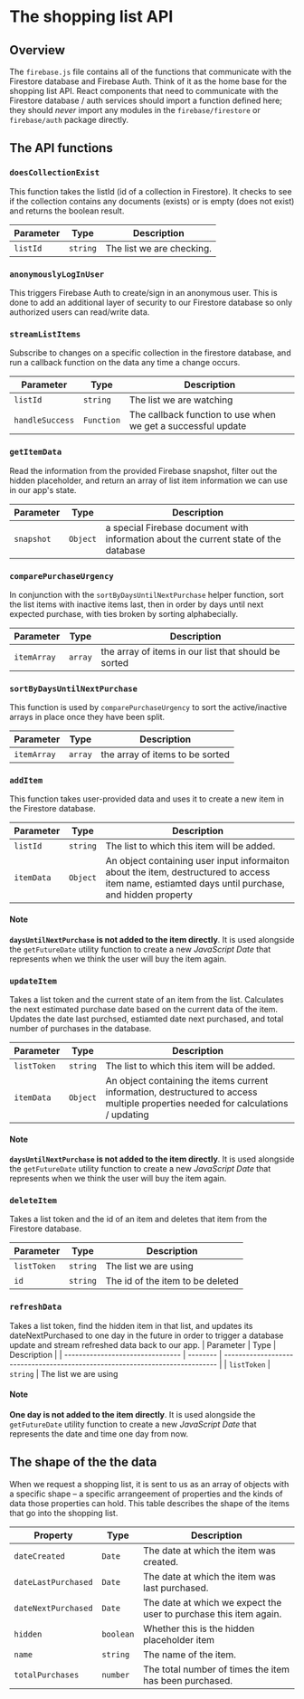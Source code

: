 # The shopping list API

## Overview

The `firebase.js` file contains all of the functions that communicate with the Firestore database and Firebase Auth. Think of it as the home base for the shopping list API. React components that need to communicate with the Firestore database / auth services should import a function defined here; they should _never_ import any modules in the `firebase/firestore` or `firebase/auth` package directly.

## The API functions

### `doesCollectionExist`

This function takes the listId (id of a collection in Firestore). It checks to see if the collection contains any documents (exists) or is empty (does not exist) and returns the boolean result.

| Parameter | Type     | Description               |
| --------- | -------- | ------------------------- |
| `listId`  | `string` | The list we are checking. |

### `anonymouslyLogInUser`

This triggers Firebase Auth to create/sign in an anonymous user. This is done to add an additional layer of security to our Firestore database so only authorized users can read/write data.

### `streamListItems`

Subscribe to changes on a specific collection in the firestore database, and run a callback function on the data any time a change occurs.

| Parameter       | Type       | Description                                                  |
| --------------- | ---------- | ------------------------------------------------------------ |
| `listId`        | `string`   | The list we are watching                                     |
| `handleSuccess` | `Function` | The callback function to use when we get a successful update |

### `getItemData`

Read the information from the provided Firebase snapshot, filter out the hidden placeholder, and return an array of list item information we can use in our app's state.

| Parameter  | Type     | Description                                                                          |
| ---------- | -------- | ------------------------------------------------------------------------------------ |
| `snapshot` | `Object` | a special Firebase document with information about the current state of the database |

### `comparePurchaseUrgency`

In conjunction with the `sortByDaysUntilNextPurchase` helper function, sort the list items with inactive items last, then in order by days until next expected purchase, with ties broken by sorting alphabecially.

| Parameter   | Type    | Description                                          |
| ----------- | ------- | ---------------------------------------------------- |
| `itemArray` | `array` | the array of items in our list that should be sorted |

### `sortByDaysUntilNextPurchase`

This function is used by `comparePurchaseUrgency` to sort the active/inactive arrays in place once they have been split.

| Parameter   | Type    | Description                     |
| ----------- | ------- | ------------------------------- |
| `itemArray` | `array` | the array of items to be sorted |

### `addItem`

This function takes user-provided data and uses it to create a new item in the Firestore database.

| Parameter  | Type     | Description                                                                                                                                      |
| ---------- | -------- | ------------------------------------------------------------------------------------------------------------------------------------------------ |
| `listId`   | `string` | The list to which this item will be added.                                                                                                       |
| `itemData` | `Object` | An object containing user input informaiton about the item, destructured to access item name, estiamted days until purchase, and hidden property |

#### Note

**`daysUntilNextPurchase` is not added to the item directly**. It is used alongside the `getFutureDate` utility function to create a new _JavaScript Date_ that represents when we think the user will buy the item again.

### `updateItem`

Takes a list token and the current state of an item from the list. Calculates the next estimated purchase date based on the current data of the item. Updates the date last purchsed, estiamted date next purchased, and total number of purchases in the database.

| Parameter   | Type     | Description                                                                                                                       |
| ----------- | -------- | --------------------------------------------------------------------------------------------------------------------------------- |
| `listToken` | `string` | The list to which this item will be added.                                                                                        |
| `itemData`  | `Object` | An object containing the items current information, destructured to access multiple properties needed for calculations / updating |

#### Note

**`daysUntilNextPurchase` is not added to the item directly**. It is used alongside the `getFutureDate` utility function to create a new _JavaScript Date_ that represents when we think the user will buy the item again.

### `deleteItem`

Takes a list token and the id of an item and deletes that item from the Firestore database.

| Parameter   | Type     | Description                      |
| ----------- | -------- | -------------------------------- |
| `listToken` | `string` | The list we are using            |
| `id`        | `string` | The id of the item to be deleted |

### `refreshData`

Takes a list token, find the hidden item in that list, and updates its dateNextPurchased to one day in the future in order to trigger a database update and stream refreshed data back to our app.
| Parameter | Type | Description |
| -------------------------------- | -------- | ---------------------------------------------------------------------------- |
| `listToken` | `string` | The list we are using

#### Note

**One day is not added to the item directly**. It is used alongside the `getFutureDate` utility function to create a new _JavaScript Date_ that represents the date and time one day from now.

## The shape of the the data

When we request a shopping list, it is sent to us as an array of objects with a specific shape – a specific arrangeement of properties and the kinds of data those properties can hold. This table describes the shape of the items that go into the shopping list.

| Property            | Type      | Description                                                       |
| ------------------- | --------- | ----------------------------------------------------------------- |
| `dateCreated`       | `Date`    | The date at which the item was created.                           |
| `dateLastPurchased` | `Date`    | The date at which the item was last purchased.                    |
| `dateNextPurchased` | `Date`    | The date at which we expect the user to purchase this item again. |
| `hidden`            | `boolean` | Whether this is the hidden placeholder item                       |
| `name`              | `string`  | The name of the item.                                             |
| `totalPurchases`    | `number`  | The total number of times the item has been purchased.            |
